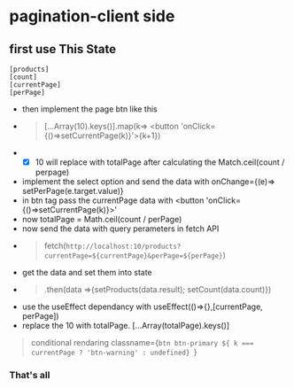 # pagination-client side
## first use This State 
```
[products]
[count]
[currentPage]
[perPage]
```
+ then implement the page btn like this 
+ > [...Array(10).keys()].map(k=> <button 'onClick={()=>setCurrentPage(k)}'>{k+1}</button>)
+ - [x] 10 will replace with totalPage after calculating the Match.ceil(count / perpage)
+ implement the select option and send the data with onChange={(e)=> setPerPage(e.target.value)}
+ in btn tag pass the currentPage data with <button 'onClick={()=>setCurrentPage(k)}>'
+ now totalPage = Math.ceil(count / perPage)
+ now send the data with query perameters in fetch API
+ > fetch(`http://localhost:10/products?currentPage=${currentPage}&perPage=${perPage}`)
+ get the data and set them into state 
+ > .then(data =>{setProducts(data.result); setCount(data.count)})
+ use the useEffect dependancy with useEffect(()=>{},[currentPage, perPage])
+ replace the 10 with totalPage. [...Array(totalPage).keys()]
> conditional rendaring classname={`btn btn-primary ${ k === currentPage ? 'btn-warning' : undefined} `}
### That's all
